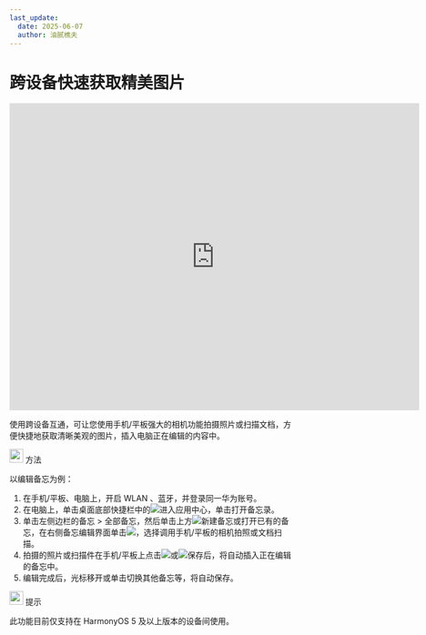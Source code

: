 ```yaml
---
last_update:
  date: 2025-06-07
  author: 油腻樵夫
---
```


# 跨设备快速获取精美图片

<iframe src="https://tips-p01-drcn.dbankcdn.cn/MODEL/DOC/C00B030/resource/card/202512281uswxk/zh-cn/image/video/vid_device_interconnectivity.mp4#toolbar=0" scrolling="no" border="0" frameborder="no" framespacing="0" allowfullscreen="true" width="720" height="540"> </iframe>

使用跨设备互通，可让您使用手机/平板强大的相机功能拍摄照片或扫描文档，方便快捷地获取清晰美观的图片，插入电脑正在编辑的内容中。

<img src="https://tips-p01-drcn.dbankcdn.cn/MODEL/DOC/C00B030/resource/card/202512281uswxk/zh-cn/image/common/buttons/fig_method.png" width="24" height="24"/> 方法

以编辑备忘为例：

1.  在手机/平板、电脑上，开启 WLAN 、蓝牙，并登录同一华为账号。
2.  在电脑上，单击桌面底部快捷栏中的![](https://tips-p01-drcn.dbankcdn.cn/MODEL/DOC/C00B030/resource/card/202512281uswxk/zh-cn/image/common/icon/appicon_allapps.png)进入应用中心，单击打开备忘录。
3.  单击左侧边栏的备忘 > 全部备忘，然后单击上方![](https://tips-p01-drcn.dbankcdn.cn/MODEL/DOC/C00B030/resource/card/202512281uswxk/zh-cn/image/common/buttons/HM_public_add.png)新建备忘或打开已有的备忘，在右侧备忘编辑界面单击![](https://tips-p01-drcn.dbankcdn.cn/MODEL/DOC/C00B030/resource/card/202512281uswxk/zh-cn/image/common/buttons/HM_public_picture.png)，选择调用手机/平板的相机拍照或文档扫描。
4.  拍摄的照片或扫描件在手机/平板上点击![](https://tips-p01-drcn.dbankcdn.cn/MODEL/DOC/C00B030/resource/card/202512281uswxk/zh-cn/image/common/buttons/HM_public_ok.png)或![](https://tips-p01-drcn.dbankcdn.cn/MODEL/DOC/C00B030/resource/card/202512281uswxk/zh-cn/image/common/buttons/HM_public_save.png)保存后，将自动插入正在编辑的备忘中。
5.  编辑完成后，光标移开或单击切换其他备忘等，将自动保存。

<img src="https://tips-p01-drcn.dbankcdn.cn/MODEL/DOC/C00B030/resource/card/202512281uswxk/zh-cn/image/common/buttons/fig_tips.png" width="24" height="24"/> 提示

此功能目前仅支持在 HarmonyOS 5 及以上版本的设备间使用。

